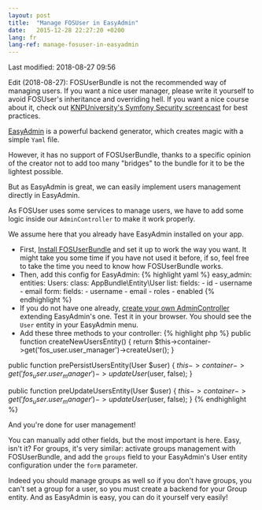 ```yaml
---
layout: post
title:  "Manage FOSUser in EasyAdmin"
date:   2015-12-28 22:27:20 +0200
lang: fr
lang-ref: manage-fosuser-in-easyadmin
---
```


Last modified: 2018-08-27 09:56

Edit (2018-08-27): FOSUserBundle is not the recommended way of managing users. If you want a nice user manager, please
write it yourself to avoid FOSUser's inheritance and overriding hell. If you want a nice course about it, check out
[KNPUniversity's Symfony Security screencast](https://knpuniversity.com/screencast/symfony-security) for best practices.

[EasyAdmin](https://github.com/javiereguiluz/EasyAdminBundle) is a powerful backend generator, which creates magic with
a simple `Yaml` file.

However, it has no support of FOSUserBundle, thanks to a specific opinion of the creator not to add too many "bridges"
to the bundle for it to be the lightest possible.

But as EasyAdmin is great, we can easily implement users management directly in EasyAdmin.

As FOSUser uses some services to manage users, we have to add some logic inside our `AdminController` to make it work
properly.

We assume here that you already have EasyAdmin installed on your app.

*  First, [Install FOSUserBundle](https://symfony.com/doc/master/bundles/FOSUserBundle/index.html) and set it up to work
the way you want. It might take you some time if you have not used it before, if so, feel free to take the time you need
to know how FOSUserBundle works.
*  Then, add this config for EasyAdmin: {% highlight yaml %}
easy_admin:
   entities:
       Users:
           class: AppBundle\Entity\User
           list:
               fields:
                   - id
                   - username
                   - email
           form:
               fields:
                   - username
                   - email
                   - roles
                   - enabled
{% endhighlight %}
*   If you do not have one already,
[create your own AdminController](https://symfony.com/doc/current/bundles/EasyAdminBundle/book/complex-dynamic-backends.html#customization-based-on-entity-controllers)
extending EasyAdmin's one. Test it in your browser. You should see the
`User` entity in your EasyAdmin menu.
*   Add these three methods to your controller:
{% highlight php %}
public function createNewUsersEntity()
{
  return $this->container->get('fos_user.user_manager')->createUser();
}

public function prePersistUsersEntity(User $user)
{
  $this->container->get('fos_user.user_manager')->updateUser($user, false);
}

public function preUpdateUsersEntity(User $user)
{
  $this->container->get('fos_user.user_manager')->updateUser($user, false);
}
{% endhighlight %}

And you're done for user management!

You can manually add other fields, but the most important is here. Easy, isn't it? For groups, it's very similar:
activate groups management with FOSUserBundle, and add the `groups` field to your EasyAdmin's User entity configuration
under the `form` parameter.

Indeed you should manage groups as well so if you don't have groups, you can't set a group for a user, so you must
create a backend for your Group entity. And as EasyAdmin is easy, you can do it yourself very easily!
